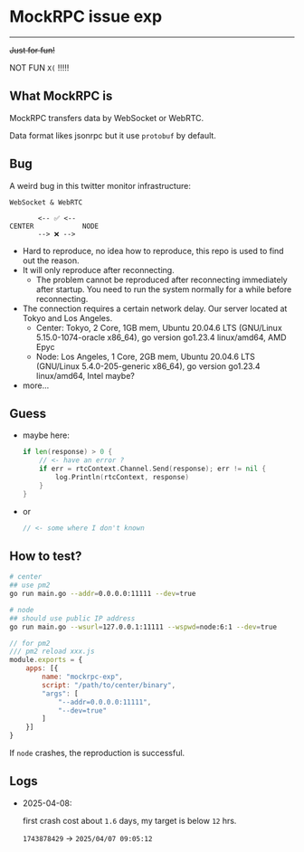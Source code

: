 # MockRPC issue exp

---

~~Just for fun!~~

NOT FUN `X(` !!!!!

## What MockRPC is

MockRPC transfers data by WebSocket or WebRTC.

Data format likes jsonrpc but it use `protobuf` by default.

## Bug

A weird bug in this twitter monitor infrastructure:

```plaintext
WebSocket & WebRTC

       <-- ✅ <-- 
CENTER            NODE
       --> ❌ -->

```

- Hard to reproduce, no idea how to reproduce, this repo is used to find out the reason.
- It will only reproduce after reconnecting.
  - The problem cannot be reproduced after reconnecting immediately after startup. You need to run the system normally for a while before reconnecting.
- The connection requires a certain network delay. Our server located at Tokyo and Los Angeles.
  - Center: Tokyo, 2 Core, 1GB mem, Ubuntu 20.04.6 LTS (GNU/Linux 5.15.0-1074-oracle x86_64), go version go1.23.4 linux/amd64, AMD Epyc
  - Node: Los Angeles, 1 Core, 2GB mem, Ubuntu 20.04.6 LTS (GNU/Linux 5.4.0-205-generic x86_64), go version go1.23.4 linux/amd64, Intel maybe?
- more...

## Guess

- maybe here:
  
  ```go
  if len(response) > 0 {
      // <- have an error ?
      if err = rtcContext.Channel.Send(response); err != nil {
          log.Println(rtcContext, response)
      }
  }
  ```

- or

  ```go
  // <- some where I don't known
  ```

## How to test?

```sh
# center
## use pm2
go run main.go --addr=0.0.0.0:11111 --dev=true

# node
## should use public IP address
go run main.go --wsurl=127.0.0.1:11111 --wspwd=node:6:1 --dev=true
```

```javascript
// for pm2
/// pm2 reload xxx.js
module.exports = {
    apps: [{
        name: "mockrpc-exp",
        script: "/path/to/center/binary",
        "args": [
            "--addr=0.0.0.0:11111",
            "--dev=true"
        ]
    }]
}
```

If `node` crashes, the reproduction is successful.

## Logs

- 2025-04-08:

  first crash cost about `1.6` days, my target is below `12` hrs.

  `1743878429` -> `2025/04/07 09:05:12`
